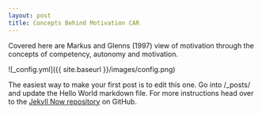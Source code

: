 ```yaml
---
layout: post
title: Concepts Behind Motivation CAR
---
```


Covered here are Markus and Glenns (1997) view of motivation through the concepts of competency, autonomy and motivation.


![_config.yml]({{ site.baseurl }}/images/config.png)


The easiest way to make your first post is to edit this one. Go into /_posts/ and update the Hello World markdown file. For more instructions head over to the [Jekyll Now repository](https://github.com/barryclark/jekyll-now) on GitHub.
